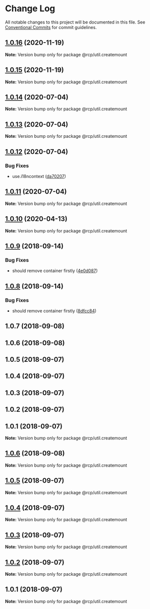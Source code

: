 # Change Log

All notable changes to this project will be documented in this file.
See [Conventional Commits](https://conventionalcommits.org) for commit guidelines.

<a name="1.0.16"></a>
## [1.0.16](https://github.com/imcuttle/rcp/compare/@rcp/util.createmount@1.0.15...@rcp/util.createmount@1.0.16) (2020-11-19)

**Note:** Version bump only for package @rcp/util.createmount





<a name="1.0.15"></a>
## [1.0.15](https://github.com/imcuttle/rcp/compare/@rcp/util.createmount@1.0.14...@rcp/util.createmount@1.0.15) (2020-11-19)

**Note:** Version bump only for package @rcp/util.createmount





<a name="1.0.14"></a>

## [1.0.14](https://github.com/imcuttle/rcp/compare/@rcp/util.createmount@1.0.13...@rcp/util.createmount@1.0.14) (2020-07-04)

**Note:** Version bump only for package @rcp/util.createmount

<a name="1.0.13"></a>

## [1.0.13](https://github.com/imcuttle/rcp/compare/@rcp/util.createmount@1.0.12...@rcp/util.createmount@1.0.13) (2020-07-04)

**Note:** Version bump only for package @rcp/util.createmount

<a name="1.0.12"></a>

## [1.0.12](https://github.com/imcuttle/rcp/compare/@rcp/util.createmount@1.0.11...@rcp/util.createmount@1.0.12) (2020-07-04)

### Bug Fixes

- use.i18ncontext ([da70207](https://github.com/imcuttle/rcp/commit/da70207))

<a name="1.0.11"></a>

## [1.0.11](https://github.com/imcuttle/rcp/compare/@rcp/util.createmount@1.0.10...@rcp/util.createmount@1.0.11) (2020-07-04)

**Note:** Version bump only for package @rcp/util.createmount

<a name="1.0.10"></a>

## [1.0.10](https://github.com/imcuttle/rcp/compare/@rcp/util.createmount@1.0.9...@rcp/util.createmount@1.0.10) (2020-04-13)

**Note:** Version bump only for package @rcp/util.createmount

<a name="1.0.9"></a>

## [1.0.9](https://github.com/imcuttle/rcp/compare/@rcp/util.createmount@1.0.8...@rcp/util.createmount@1.0.9) (2018-09-14)

### Bug Fixes

- should remove container firstly ([4e0d087](https://github.com/imcuttle/rcp/commit/4e0d087))

<a name="1.0.8"></a>

## [1.0.8](https://github.com/imcuttle/rcp/compare/@rcp/util.createmount@1.0.7...@rcp/util.createmount@1.0.8) (2018-09-14)

### Bug Fixes

- should remove container firstly ([8dfcc84](https://github.com/imcuttle/rcp/commit/8dfcc84))

<a name="1.0.7"></a>

## 1.0.7 (2018-09-08)

<a name="1.0.6"></a>

## 1.0.6 (2018-09-08)

<a name="1.0.5"></a>

## 1.0.5 (2018-09-07)

<a name="1.0.4"></a>

## 1.0.4 (2018-09-07)

<a name="1.0.3"></a>

## 1.0.3 (2018-09-07)

<a name="1.0.2"></a>

## 1.0.2 (2018-09-07)

<a name="1.0.1"></a>

## 1.0.1 (2018-09-07)

**Note:** Version bump only for package @rcp/util.createmount

<a name="1.0.6"></a>

## [1.0.6](https://github.com/imcuttle/rcp/compare/v1.0.5...v1.0.6) (2018-09-08)

**Note:** Version bump only for package @rcp/util.createmount

<a name="1.0.5"></a>

## [1.0.5](https://github.com/imcuttle/rcp/compare/v1.0.4...v1.0.5) (2018-09-07)

**Note:** Version bump only for package @rcp/util.createmount

<a name="1.0.4"></a>

## [1.0.4](https://github.com/imcuttle/rcp/compare/v1.0.3...v1.0.4) (2018-09-07)

**Note:** Version bump only for package @rcp/util.createmount

<a name="1.0.3"></a>

## [1.0.3](https://github.com/imcuttle/rcp/compare/v1.0.2...v1.0.3) (2018-09-07)

**Note:** Version bump only for package @rcp/util.createmount

<a name="1.0.2"></a>

## [1.0.2](https://github.com/imcuttle/rcp/compare/v1.0.1...v1.0.2) (2018-09-07)

**Note:** Version bump only for package @rcp/util.createmount

<a name="1.0.1"></a>

## 1.0.1 (2018-09-07)

**Note:** Version bump only for package @rcp/util.createmount
